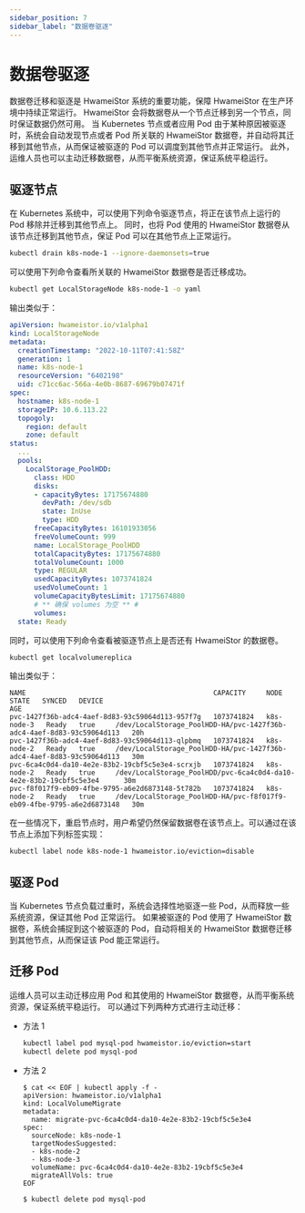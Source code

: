 ```yaml
---
sidebar_position: 7
sidebar_label: "数据卷驱逐"
---
```


# 数据卷驱逐

数据卷迁移和驱逐是 HwameiStor 系统的重要功能，保障 HwameiStor 在生产环境中持续正常运行。
HwameiStor 会将数据卷从一个节点迁移到另一个节点，同时保证数据仍然可用。
当 Kubernetes 节点或者应用 Pod 由于某种原因被驱逐时，系统会自动发现节点或者 Pod 所关联的 HwameiStor 数据卷，并自动将其迁移到其他节点，从而保证被驱逐的 Pod 可以调度到其他节点并正常运行。
此外，运维人员也可以主动迁移数据卷，从而平衡系统资源，保证系统平稳运行。

## 驱逐节点

在 Kubernetes 系统中，可以使用下列命令驱逐节点，将正在该节点上运行的 Pod 移除并迁移到其他节点上。
同时，也将 Pod 使用的 HwameiStor 数据卷从该节点迁移到其他节点，保证 Pod 可以在其他节点上正常运行。

```bash
kubectl drain k8s-node-1 --ignore-daemonsets=true
```

可以使用下列命令查看所关联的 HwameiStor 数据卷是否迁移成功。

```bash
kubectl get LocalStorageNode k8s-node-1 -o yaml
```

输出类似于：

```yaml
apiVersion: hwameistor.io/v1alpha1
kind: LocalStorageNode
metadata:
  creationTimestamp: "2022-10-11T07:41:58Z"
  generation: 1
  name: k8s-node-1
  resourceVersion: "6402198"
  uid: c71cc6ac-566a-4e0b-8687-69679b07471f
spec:
  hostname: k8s-node-1
  storageIP: 10.6.113.22
  topogoly:
    region: default
    zone: default
status:
  ...
  pools:
    LocalStorage_PoolHDD:
      class: HDD
      disks:
      - capacityBytes: 17175674880
        devPath: /dev/sdb
        state: InUse
        type: HDD
      freeCapacityBytes: 16101933056
      freeVolumeCount: 999
      name: LocalStorage_PoolHDD
      totalCapacityBytes: 17175674880
      totalVolumeCount: 1000
      type: REGULAR
      usedCapacityBytes: 1073741824
      usedVolumeCount: 1
      volumeCapacityBytesLimit: 17175674880
      # ** 确保 volumes 为空 ** #
      volumes:
  state: Ready
```

同时，可以使用下列命令查看被驱逐节点上是否还有 HwameiStor 的数据卷。

```bash
kubectl get localvolumereplica
```

输出类似于：

```console
NAME                                              CAPACITY     NODE         STATE   SYNCED   DEVICE                                                                  AGE
pvc-1427f36b-adc4-4aef-8d83-93c59064d113-957f7g   1073741824   k8s-node-3   Ready   true     /dev/LocalStorage_PoolHDD-HA/pvc-1427f36b-adc4-4aef-8d83-93c59064d113   20h
pvc-1427f36b-adc4-4aef-8d83-93c59064d113-qlpbmq   1073741824   k8s-node-2   Ready   true     /dev/LocalStorage_PoolHDD-HA/pvc-1427f36b-adc4-4aef-8d83-93c59064d113   30m
pvc-6ca4c0d4-da10-4e2e-83b2-19cbf5c5e3e4-scrxjb   1073741824   k8s-node-2   Ready   true     /dev/LocalStorage_PoolHDD/pvc-6ca4c0d4-da10-4e2e-83b2-19cbf5c5e3e4      30m
pvc-f8f017f9-eb09-4fbe-9795-a6e2d6873148-5t782b   1073741824   k8s-node-2   Ready   true     /dev/LocalStorage_PoolHDD-HA/pvc-f8f017f9-eb09-4fbe-9795-a6e2d6873148   30m
```

在一些情况下，重启节点时，用户希望仍然保留数据卷在该节点上。可以通过在该节点上添加下列标签实现：

```bash
kubectl label node k8s-node-1 hwameistor.io/eviction=disable
```

## 驱逐 Pod

当 Kubernetes 节点负载过重时，系统会选择性地驱逐一些 Pod，从而释放一些系统资源，保证其他 Pod 正常运行。
如果被驱逐的 Pod 使用了 HwameiStor 数据卷，系统会捕捉到这个被驱逐的 Pod，自动将相关的 HwameiStor 数据卷迁移到其他节点，从而保证该 Pod 能正常运行。

## 迁移 Pod

运维人员可以主动迁移应用 Pod 和其使用的 HwameiStor 数据卷，从而平衡系统资源，保证系统平稳运行。
可以通过下列两种方式进行主动迁移：

- 方法 1

    ```bash
    kubectl label pod mysql-pod hwameistor.io/eviction=start
    kubectl delete pod mysql-pod
    ```

- 方法 2

    ```console
    $ cat << EOF | kubectl apply -f -
    apiVersion: hwameistor.io/v1alpha1
    kind: LocalVolumeMigrate
    metadata:
      name: migrate-pvc-6ca4c0d4-da10-4e2e-83b2-19cbf5c5e3e4
    spec:
      sourceNode: k8s-node-1
      targetNodesSuggested: 
      - k8s-node-2
      - k8s-node-3
      volumeName: pvc-6ca4c0d4-da10-4e2e-83b2-19cbf5c5e3e4
      migrateAllVols: true
    EOF

    $ kubectl delete pod mysql-pod
    ```
